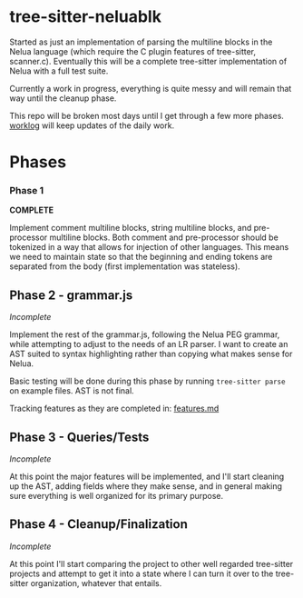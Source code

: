 # tree-sitter-neluablk
Started as just an implementation of parsing the multiline blocks in the Nelua language (which require the C plugin features of tree-sitter, scanner.c).
Eventually this will be a complete tree-sitter implementation of Nelua with a full test suite.

Currently a work in progress, everything is quite messy and will remain that way until the cleanup phase.

This repo will be broken most days until I get through a few more phases. [worklog](Workflow.md) will keep updates of the daily work. 
 
# Phases

### Phase 1
**COMPLETE**

Implement comment multiline blocks, string multiline blocks, and pre-processor 
multiline blocks. Both comment and pre-processor should be tokenized in a way that 
allows for injection of other languages. This means we need to maintain state so that 
the beginning and ending tokens are separated from the body (first implementation was stateless).

## Phase 2 - grammar.js
_Incomplete_

Implement the rest of the grammar.js, following the Nelua PEG grammar, while attempting to adjust to the needs of an LR parser. I want to create an AST 
suited to syntax highlighting rather than copying what makes sense for Nelua.

Basic testing will be done during this phase by running `tree-sitter parse` on example files. AST is not final.


Tracking features as they are completed in: [features.md](features.md)

## Phase 3 - Queries/Tests
_Incomplete_

At this point the major features will be implemented, and I'll start cleaning up the AST, adding
fields where they make sense, and in general making sure everything is well organized for its
primary purpose.

## Phase 4 - Cleanup/Finalization
_Incomplete_

At this point I'll start comparing the project to other well regarded tree-sitter projects
and attempt to get it into a state where I can turn it over to the tree-sitter organization,
whatever that entails.

